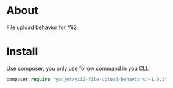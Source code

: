 # About
File upload behavior for Yii2

# Install
Use composer, you only use follow command in you CLI.

```php
composer require "yadjet/yii2-file-upload-behaviors:~1.0.1" 
```